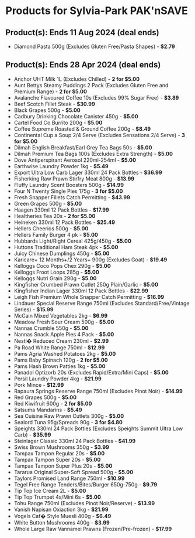 # Products for Sylvia-Park PAK'nSAVE

## Product(s): Ends 11 Aug 2024 (deal ends)
- Diamond Pasta 500g (Excludes Gluten Free/Pasta Shapes) - **$2.79**

## Product(s): Ends 28 Apr 2024 (deal ends)
- Anchor UHT Milk 1L (Excludes Chilled) - **2 for $5.00**
- Aunt Bettys Steamy Puddings 2 Pack (Excludes Gluten Free and Premium Range) - **2 for $5.00**
- Avalanche Flavoured Coffee 10s (Excludes 99% Sugar Free) - **$3.89**
- Beef Scotch Fillet Steak - **$30.99**
- Black Grapes 500g - **$5.00**
- Cadbury Drinking Chocolate Canister 450g - **$5.00**
- Cartel Food Co Burrito 200g - **$5.00**
- Coffee Supreme Roasted & Ground Coffee 200g - **$8.49**
- Continental Cup a Soup 2/4 Serve (Excludes Sensations 2/4 Serve) - **3 for $5.00**
- Dilmah English Breakfast/Earl Grey Tea Bags 50s - **$5.00**
- Dilmah Premium Tea Bags 100s (Excludes Extra Strength) - **$5.00**
- Dove Antiperspirant Aerosol 220ml-254ml - **$5.00**
- Earthwise Laundry Powder 1kg - **$5.49**
- Export Ultra Low Carb Lager 330ml 24 Pack Bottles - **$36.99**
- Fisherking Raw Prawn Stirfry Meat 800g - **$13.99**
- Fluffy Laundry Scent Boosters 500g - **$14.99**
- Four N Twenty Single Pies 175g - **3 for $5.00**
- Fresh Snapper Fillets Catch Permitting - **$43.99**
- Green Grapes 500g - **$5.00**
- Haagen 330ml 12 Pack Bottles - **$17.99**
- Healtheries Tea 20s - **2 for $5.00**
- Heineken 330ml 12 Pack Bottles - **$25.49**
- Hellers Cheerios 500g - **$5.00**
- Hellers Family Burger 4 pk - **$5.00**
- Hubbards Light/Right Cereal 425g/450g - **$5.00**
- Huttons Traditional Ham Steak 4pk - **$5.00**
- Juicy Chinese Dumplings 450g - **$5.00**
- Karicare+ 12 Months+/2 Years+ 900g (Excludes Goat) - **$19.49**
- Kelloggs Coco Pops Chex 290g - **$5.00**
- Kelloggs Froot Loops 285g - **$5.00**
- Kelloggs Nutri Grain 290g - **$5.00**
- Kingfisher Crumbed Prawn Cutlet 250g Plain/Garlic - **$5.00**
- Kingfisher Indian Lager 330ml 12 Pack Bottles - **$22.99**
- Leigh Fish Premium Whole Snapper Catch Permitting - **$16.99**
- Lindauer Special Reserve Range 750ml (Excludes Standard/Free/Vintage Series) - **$15.99**
- McCain Mixed Vegetables 2kg - **$6.99**
- Meadow Fresh Sour Cream 500g - **$5.00**
- Nannas Crumble 550g - **$5.00**
- Nannas Snack Apple Pies 4 Pack - **$5.00**
- Nestl� Reduced Cream 230ml - **$2.99**
- Pa Road White Range 750ml - **$12.99**
- Pams Agria Washed Potatoes 2kg - **$5.00**
- Pams Baby Spinach 120g - **2 for $5.00**
- Pams Hash Brown Patties 1kg - **$5.00**
- Panadol Optizorb 20s (Excludes Rapid/Extra/Mini Caps) - **$5.00**
- Persil Laundry Powder 4kg - **$21.99**
- Pork Mince - **$12.99**
- Rapaura Springs Reserve Range 750ml (Excludes Pinot Noir) - **$14.99**
- Red Grapes 500g - **$5.00**
- Red Kiwifruit 600g - **2 for $5.00**
- Satsuma Mandarins - **$5.49**
- Sea Cuisine Raw Prawn Cutlets 300g - **$5.00**
- Sealord Tuna 95g/Spreads 90g - **3 for $4.80**
- Speights 330ml 24 Pack Bottles (Excludes Speights Summit Ultra Low Carb) - **$35.99**
- Steinlager Classic 330ml 24 Pack Bottles - **$41.99**
- Swiss Brown Mushrooms 350g - **$3.99**
- Tampax Tampon Regular 20s - **$5.00**
- Tampax Tampon Super 20s - **$5.00**
- Tampax Tampon Super Plus 20s - **$5.00**
- Tararua Original Super-Soft Spread 500g - **$5.00**
- Taylors Promised Land Range 750ml - **$10.99**
- Tegel Free Range Tenders/Bites/Burger 650g-750g - **$9.79**
- Tip Top Ice Cream 2L - **$5.00**
- Tip Top Trumpet 4s/Mini 6s - **$5.00**
- Tohu Range 750ml (Excludes Pinot Noir/Reserve) - **$13.99**
- Vanish Napisan Oxiaction 3kg - **$21.99**
- Vogels Caf� Style Muesli 400g - **$6.49**
- White Button Mushrooms 400g - **$3.99**
- Whole Large Raw Vannamei Prawns (Frozen/Pre-frozen) - **$17.99**

